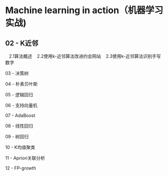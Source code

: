 Machine learning in action（机器学习实战)
=========
02 - K近邻
---------
    2.1算法概述
    2.2使用k-近邻算法改进约会网站
    2.3使用k-近邻算法识别手写数字

03 - 决策树

04 - 朴素贝叶斯

05 - 逻辑回归

06 - 支持向量机

07 - AdaBoost

08 - 线性回归

09 - 树回归

10 - K均值聚类

11 - Apriori关联分析

12 - FP-growth
